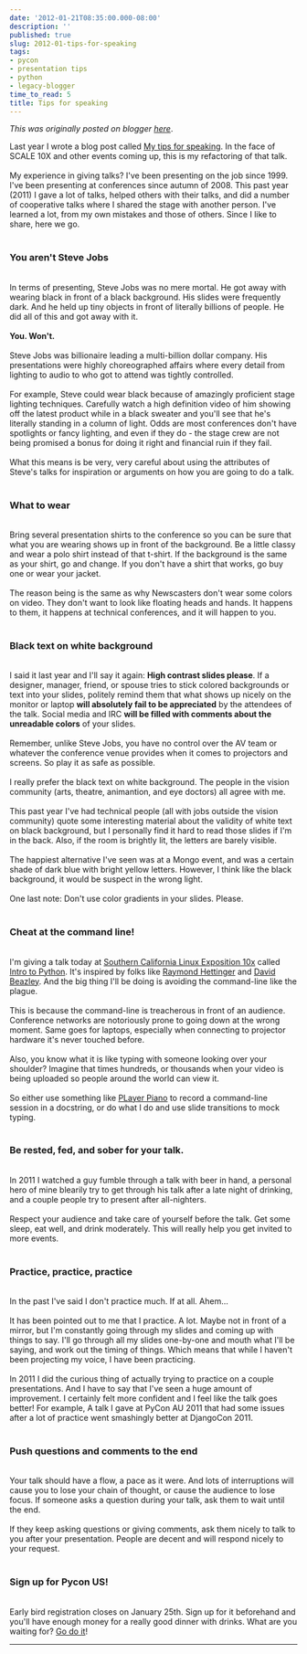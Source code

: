 ```yaml
---
date: '2012-01-21T08:35:00.000-08:00'
description: ''
published: true
slug: 2012-01-tips-for-speaking
tags:
- pycon
- presentation tips
- python
- legacy-blogger
time_to_read: 5
title: Tips for speaking
---
```


*This was originally posted on blogger [here](https://pydanny.blogspot.com/2012/01/tips-for-speaking.html)*.

Last year I wrote a blog post called <a href="http://pydanny.blogspot.com/2011/02/my-tips-for-speaking.html">My tips for speaking</a>. In the face of SCALE 10X and other events coming up, this is my refactoring of that talk.<br /><br />My experience in giving talks?  I've been presenting on the job since 1999. I've been presenting at conferences since autumn of 2008. This past year (2011) I gave a lot of talks, helped others with their talks, and did a number of cooperative talks where I shared the stage with another person. I've learned a lot, from my own mistakes and those of others. Since I like to share, here we go. <br /><br /><h3>You aren't Steve Jobs</h3><br />In terms of presenting, Steve Jobs was no mere mortal. He got away with wearing black in front of a black background. His slides were frequently dark. And he held up tiny objects in front of literally billions of people. He did all of this and got away with it.<br /><br /><strong>You. Won't.</strong><br /><br />Steve Jobs was billionaire leading a multi-billion dollar company. His presentations were highly choreographed affairs where every detail from lighting to audio to who got to attend was tightly controlled. <br /><br />For example, Steve could wear black because of amazingly proficient stage lighting techniques. Carefully watch a high definition video of him showing off the latest product while in a black sweater and you'll see that he's literally standing in a column of light. Odds are most conferences don't have spotlights or fancy lighting, and even if they do - the stage crew are not being promised a bonus for doing it right and financial ruin if they fail. <br /><br />What this means is be very, very careful about using the attributes of Steve's talks for inspiration or arguments on how you are going to do a talk. <br /><br /><h3>What to wear</h3><br />Bring several presentation shirts to the conference so you can be sure that what you are wearing shows up in front of the background. Be a little classy and wear a polo shirt instead of that t-shirt. If the background is the same as your shirt, go and change. If you don't have a shirt that works, go buy one or wear your jacket.<br /><br />The reason being is the same as why Newscasters don't wear some colors on video. They don't want to look like floating heads and hands. It happens to them, it happens at technical conferences, and it will happen to you.<br /><br /><h3>Black text on white background</h3><br />I said it last year and I'll say it again: <strong>High contrast slides please</strong>. If a designer, manager, friend, or spouse tries to stick colored backgrounds or text into your slides, politely remind them that what shows up nicely on the monitor or laptop <strong>will absolutely fail to be appreciated</strong> by the attendees of the talk. Social media and IRC <strong>will be filled with comments about the unreadable colors</strong> of your slides.<br /><br />Remember, unlike Steve Jobs, you have no control over the AV team or whatever the conference venue provides when it comes to projectors and screens. So play it as safe as possible.<br /><br />I really prefer the black text on white background. The people in the vision community (arts, theatre, animantion, and eye doctors) all agree with me.<br /><br />This past year I've had technical people (all with jobs outside the vision community) quote some interesting material about the validity of white text on black background, but I personally find it hard to read those slides if I'm in the back. Also, if the room is brightly lit, the letters are barely visible.<br /><br />The happiest alternative I've seen was at a Mongo event, and was a certain shade of dark blue with bright yellow letters. However, I think like the black background, it would be suspect in the wrong light.<br /><br />One last note: Don't use color gradients in your slides. Please.<br /><br /><h3>Cheat at the command line!</h3><br />I'm giving a talk today at <a href="http://www.socallinuxexpo.org/scale10x">Southern California Linux Exposition 10x</a> called <a href="http://www.socallinuxexpo.org/scale10x/presentations/intro-python">Intro to Python</a>. It's inspired by folks like <a href="http://rhettinger.wordpress.com/">Raymond Hettinger</a> and <a href="http://www.dabeaz.com/">David Beazley</a>. And the big thing I'll be doing is avoiding the command-line like the plague.<br /><br />This is because the command-line is treacherous in front of an audience. Conference networks are notoriously prone to going down at the wrong moment. Same goes for laptops, especially when connecting to projector hardware it's never touched before.<br /><br />Also, you know what it is like typing with someone looking over your shoulder? Imagine that times hundreds, or thousands when your video is being uploaded so people around the world can view it.<br /><br />So either use something like <a href="http://pypi.python.org/pypi/PlayerPiano/0.1.1">PLayer Piano</a> to record a command-line session in a docstring, or do what I do and use slide transitions to mock typing.<br /><br /><h3>Be rested, fed, and sober for your talk.</h3><br />In 2011 I watched a guy fumble through a talk with beer in hand, a personal hero of mine blearily try to get through his talk after a late night of drinking, and a couple people try to present after all-nighters. <br /><br />Respect your audience and take care of yourself before the talk. Get some sleep, eat well, and drink moderately. This will really help you get invited to more events.<br /><br /><h3>Practice, practice, practice</h3><br />In the past I've said I don't practice much. If at all. Ahem...<br /><br />It has been pointed out to me that I practice. A lot. Maybe not in front of a mirror, but I'm constantly going through my slides and coming up with things to say. I'll go through all my slides one-by-one and mouth what I'll be saying, and work out the timing of things. Which means that while I haven't been projecting my voice, I have been practicing.<br /><br />In 2011 I did the curious thing of actually trying to practice on a couple presentations. And I have to say that I've seen a huge amount of improvement. I certainly felt more confident and I feel like the talk goes better! For example, A talk I gave at PyCon AU 2011 that had some issues after a lot of practice went smashingly better at DjangoCon 2011.<br /><br /><h3>Push questions and comments to the end</h3><br />Your talk should have a flow, a pace as it were. And lots of interruptions will cause you to lose your chain of thought, or cause the audience to lose focus. If someone asks a question during your talk, ask them to wait until the end.<br /><br />If they keep asking questions or giving comments, ask them nicely to talk to you after your presentation. People are decent and will respond nicely to your request.<br /><br /><h3>Sign up for Pycon US!</h3><br />Early bird registration closes on January 25th. Sign up for it beforehand and you'll have enough money for a really good dinner with drinks. What are you waiting for? <a href="https://us.pycon.org/2012/registration/">Go do it</a>!

---

